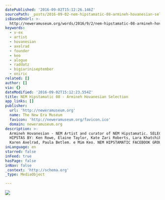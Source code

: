 ```yaml
---
datePublished: '2016-09-02T15:12:26.146Z'
sourcePath: _posts/2016-09-02-nem-hipstamatic-08-armineh-hovanesian-selection.md
isBasedOnUrl: >-
  http://neweramuseum.org/words/2016/9/2/nem-hipstamatic-08-armineh-hovanesian-selection
keywords:
  - v-ex
  - artist
  - hovanesian
  - axelrad
  - founder
  - keo
  - alogue
  - raddatz
  - bigiariniseptember
  - oniric
related: []
author: []
via: {}
dateModified: '2016-09-02T15:12:23.554Z'
title: NEM Hipstamatic 08 - Armineh Hovanesian Selection
app_links: []
publisher:
  url: 'http://neweramuseum.org'
  name: The New Era Museum
  favicon: 'http://neweramuseum.org/favicon.ico'
  domain: neweramuseum.org
description: >-
  Armineh Hovanesian - NEM Artist and curator of NEM Hipstamatic. SELECTED
  HIPSTAS BY: Ken Rowe, Elaine Taylor, Kate Zari Roberts, Lara Khatchikian,
  Karen Axelrad, Paula Betlem. e Mim Keo. NEM HIPSTAMATIC FACEBOOK GROUP
inLanguage: en
starred: false
inFeed: true
hasPage: false
inNav: false
_context: 'http://schema.org'
_type: MediaObject

---
```

![](https://the-grid-user-content.s3-us-west-2.amazonaws.com/0d9a201d-5473-464d-90ea-768dd4024324.jpg)